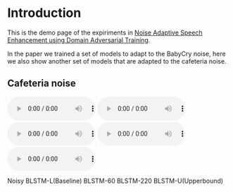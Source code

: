 # Introduction

This is the demo page of the expiriments in [Noise Adaptive Speech Enhancement using Domain Adversarial Training](https://arxiv.org/abs/1807.07501).

In the paper we trained a set of models to adapt to the BabyCry noise, here we also show another set of models that are adapted to the cafeteria noise.

## Cafeteria noise

<audio style="width:200px" controls="controls">
	<source src="wavs/cafe/noisy/FDHC0_SI929.wav" type="audio/wav" />
</audio>
<audio style="width:200px" controls="controls">
	<source src="wavs/cafe/base/FDHC0_SI929.wav" type="audio/wav" />
</audio>
<audio style="width:200px" controls="controls">
	<source src="wavs/cafe/60/FDHC0_SI929.wav" type="audio/wav" />
</audio>
<audio style="width:200px" controls="controls">
	<source src="wavs/cafe/220/FDHC0_SI929.wav" type="audio/wav" />
</audio>
<audio style="width:200px" controls="controls">
	<source src="wavs/cafe/upper/FDHC0_SI929.wav" type="audio/wav" />
</audio>

Noisy BLSTM-L(Baseline) BLSTM-60 BLSTM-220 BLSTM-U(Upperbound)
